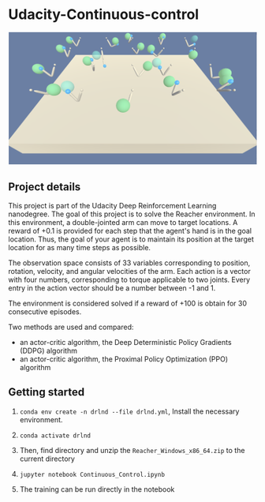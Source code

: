 # Udacity-Continuous-control

![image-20230620225457569](png\image-20230620225457569.png)

## Project details

This project is part of the Udacity Deep Reinforcement Learning nanodegree.
The goal of this project is to solve the Reacher environment. In this environment, a double-jointed arm can move to target locations. A reward of +0.1 is provided for each step that the agent's hand is in the goal location. Thus, the goal of your agent is to maintain its position at the target location for as many time steps as possible.

The observation space consists of 33 variables corresponding to position, rotation, velocity, and angular velocities of the arm. Each action is a vector with four numbers, corresponding to torque applicable to two joints. Every entry in the action vector should be a number between -1 and 1.

The environment is considered solved if a reward of +100 is obtain for 30 consecutive episodes.

Two methods are used and compared:

- an actor-critic algorithm, the Deep Deterministic Policy Gradients (DDPG) algorithm
- an actor-critic algorithm, the Proximal Policy Optimization (PPO) algorithm

## Getting started

1. `conda env create -n drlnd --file drlnd.yml`,  Install the necessary environment.

2. `conda activate drlnd`

3.  Then,  find directory and unzip the `Reacher_Windows_x86_64.zip` to the current directory

4. `jupyter notebook Continuous_Control.ipynb`

5. The training can be run directly in the notebook